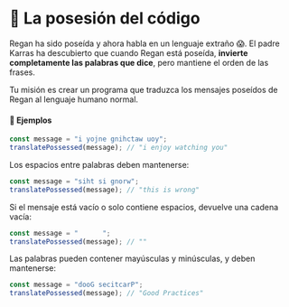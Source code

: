 # 👹 **La posesión del código**

Regan ha sido poseída y ahora habla en un lenguaje extraño 😱. El padre Karras ha descubierto que cuando Regan está poseída, **invierte completamente las palabras que dice**, pero mantiene el orden de las frases.

Tu misión es crear un programa que traduzca los mensajes poseídos de Regan al lenguaje humano normal.

#### 📝 Ejemplos

```ts
const message = "i yojne gnihctaw uoy";
translatePossessed(message); // "i enjoy watching you"
```

Los espacios entre palabras deben mantenerse:

```ts
const message = "siht si gnorw";
translatePossessed(message); // "this is wrong"
```

Si el mensaje está vacío o solo contiene espacios, devuelve una cadena vacía:

```ts
const message = "      ";
translatePossessed(message); // ""
```

Las palabras pueden contener mayúsculas y minúsculas, y deben mantenerse:

```ts
const message = "dooG secitcarP";
translatePossessed(message); // "Good Practices"
```
